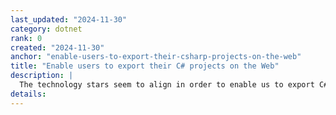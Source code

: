 ```yaml
---
last_updated: "2024-11-30"
category: dotnet
rank: 0
created: "2024-11-30"
anchor: "enable-users-to-export-their-csharp-projects-on-the-web"
title: "Enable users to export their C# projects on the Web"
description: |
  The technology stars seem to align in order to enable us to export C# projects on the Web. We fully intend to make this a reality as soon as possible.
details:
---
```

